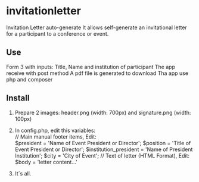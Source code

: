 # invitationletter
Invitation Letter auto-generate
It allows self-generate an invitational letter for a participant to a conference or event.
## Use
Form 3 with inputs: Title, Name and institution of participant
The app receive with post method
A pdf file is generated to download
Tha app use php and composer

## Install
1. Prepare 2 images: header.png (width: 700px) and signature.png (width: 100px)
2. In config.php, edit this variables:<br/>
// Main manual footer items, Edit:<br/>
$president = 'Name of Event President or Director';
$position = 'Title of Event President or Director';
$institution_president = 'Name of President Institution';
$city = 'City of Event';
// Text of letter (HTML Format), Edit:
$body = 'letter content...'

3. It´s all.


